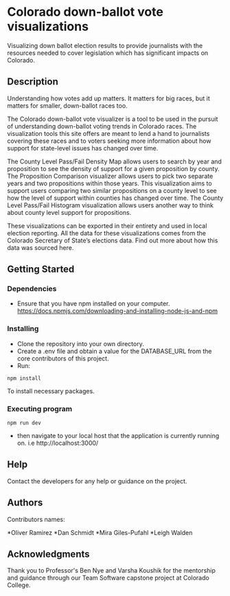 # Colorado down-ballot vote visualizations

Visualizing down ballot election results to provide journalists with the resources needed to cover legislation which has significant impacts on Colorado.

## Description

Understanding how votes add up matters. It matters for big races, but it matters for smaller, down-ballot races too.


The Colorado down-ballot vote visualizer is a tool to be used in the pursuit of understanding down-ballot voting trends in Colorado races. The visualization tools this site offers are meant to lend a hand to journalists covering these races and to voters seeking more information about how support for state-level issues has changed over time.


The County Level Pass/Fail Density Map allows users to search by year and proposition to see the density of support for a given proposition by county. The Proposition Comparison visualizer allows users to pick two separate years and two propositions within those years. This visualization aims to support users comparing two similar propositions on a county level to see how the level of support within counties has changed over time. The County Level Pass/Fail Histogram visualization allows users another way to think about county level support for propositions.


These visualizations can be exported in their entirety and used in local election reporting. All the data for these visualizations comes from the Colorado Secretary of State’s elections data. Find out more about how this data was sourced here.

## Getting Started

### Dependencies

* Ensure that you have npm installed on your computer. https://docs.npmjs.com/downloading-and-installing-node-js-and-npm 

### Installing

* Clone the repository into your own directory.
* Create a .env file and obtain a value for the DATABASE_URL from the core contributors of this project.
* Run:
```
npm install
```
To install necessary packages.

### Executing program

```
npm run dev
```
* then navigate to your local host that the application is currently running on. i.e http://localhost:3000/

## Help

Contact the developers for any help or guidance on the project.

## Authors

Contributors names:

*Oliver Ramirez
*Dan Schmidt
*Mira Giles-Pufahl
*Leigh Walden 



## Acknowledgments
 Thank you to Professor's Ben Nye and Varsha Koushik for the mentorship and guidance through
 our Team Software capstone project at Colorado College.
